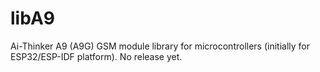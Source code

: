 # libA9
Ai-Thinker A9 (A9G) GSM module library for microcontrollers (initially for ESP32/ESP-IDF platform).
No release yet.


